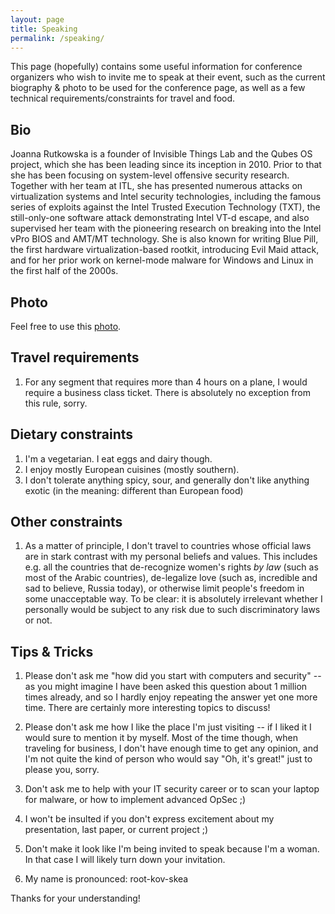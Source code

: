 ```yaml
---
layout: page
title: Speaking
permalink: /speaking/
---
```


This page (hopefully) contains some useful information for conference organizers
who wish to invite me to speak at their event, such as the current biography &
photo to be used for the conference page, as well as a few technical
requirements/constraints for travel and food.

Bio
----

Joanna Rutkowska is a founder of Invisible Things Lab and the Qubes OS project,
which she has been leading since its inception in 2010. Prior to that she has
been focusing on system-level offensive security research. Together with her
team at ITL, she has presented numerous attacks on virtualization systems and
Intel security technologies, including the famous series of exploits against the
Intel Trusted Execution Technology (TXT), the still-only-one software attack
demonstrating Intel VT-d escape, and also supervised her team with the
pioneering research on breaking into the Intel vPro BIOS and AMT/MT technology.
She is also known for writing Blue Pill, the first hardware virtualization-based
rootkit, introducing Evil Maid attack, and for her prior work on kernel-mode
malware for Windows and Linux in the first half of the 2000s.

Photo
------

Feel free to use this [photo](/resources/joanna.jpg).


Travel requirements
--------------------

1. For any segment that requires more than 4 hours on a plane, I would require a
   business class ticket. There is absolutely no exception from this rule,
   sorry.

Dietary constraints
-------------------

1. I'm a vegetarian. I eat eggs and dairy though.
2. I enjoy mostly European cuisines (mostly southern).
3. I don't tolerate anything spicy, sour, and generally don't like anything
   exotic (in the meaning: different than European food)

Other constraints
-----------------

1. As a matter of principle, I don't travel to countries whose official laws
   are in stark contrast with my personal beliefs and values. This includes
   e.g.  all the countries that de-recognize women's rights _by law_ (such as
   most of the Arabic countries), de-legalize love (such as, incredible and
   sad to believe, Russia today), or otherwise limit people's freedom in some
   unacceptable way. To be clear: it is absolutely irrelevant whether I
   personally would be subject to any risk due to such discriminatory laws or
   not.


Tips & Tricks
--------------

1. Please don't ask me "how did you start with computers and security" -- as you
   might imagine I have been asked this question about 1 million times
   already, and so I hardly enjoy repeating the answer yet one more time. There
   are certainly more interesting topics to discuss!

2. Please don't ask me how I like the place I'm just visiting -- if I liked it
   I would sure to mention it by myself. Most of the time though, when
   traveling for business, I don't have enough time to get any opinion, and
   I'm not quite the kind of person who would say "Oh, it's great!" just to
   please you, sorry.

3. Don't ask me to help with your IT security career or to scan your laptop for
   malware, or how to implement advanced OpSec ;)

4. I won't be insulted if you don't express excitement about my presentation,
   last paper, or current project ;)

5. Don't make it look like I'm being invited to speak because I'm a woman. In
   that case I will likely turn down your invitation.

6. My name is pronounced: root-kov-skea

Thanks for your understanding!

